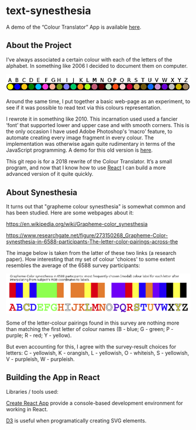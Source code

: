 # text-synesthesia

A demo of the “Colour Translator” App is available [here](http://www.ralphbarton.co.uk/text-synesthesia/index.html).

## About the Project

I’ve always associated a certain colour with each of the letters of the alphabet. In something like 2006 I decided to document them on computer.

<img src="https://raw.githubusercontent.com/ralphbarton/text-synesthesia/master/src/img/Alphabet_colours.png" />

Around the same time, I put together a basic web-page as an experiment, to see if it was possible to read text via this colours representation.

I rewrote it in something like 2010. This incarnation used used a fancier ‘font’ that supported lower and upper case and with smooth corners. This is the only occasion I have used Adobe Photoshop's ‘macro’ feature, to automate creating every image fragment in every colour. The implementation was otherwise again quite rudimentary in terms of the JavaScript programming. A demo for this old version is [here](http://ralphbarton.co.uk/old/ctra/ColourTranslator.html).

This git repo is for a 2018 rewrite of the Colour Translator. It’s a small program, and now that I know how to use [React](https://reactjs.org/) I can build a more advanced version of it quite quickly.

## About Synesthesia

It turns out that "grapheme colour synesthesia" is somewhat common and has been studied. Here are some webpages about it:

https://en.wikipedia.org/wiki/Grapheme-color_synesthesia

https://www.researchgate.net/figure/273150268_Grapheme-Color-synesthesia-in-6588-participants-The-letter-color-pairings-across-the

The image below is taken from the latter of these two links (a research paper). How interesting that my set of colour 'choices' to some extent resembles the average of the 6588 survey participants:

<img src="https://raw.githubusercontent.com/ralphbarton/text-synesthesia/master/src/img/Alphabet_colours_6588_survey.png" />

Some of the letter-colour pairings found in this survey are nothing more than matching the first letter of colour names (B - blue; G - green; P - purple; R - red; Y - yellow).

But even accounting for this, I agree with the survey-result choices for letters: C - yellowish, K - orangish, L - yellowish, O - whiteish, S - yellowish, V - purpleish, W - purpleish.

## Building the App in React

Libraries / tools used:

[Create React App](https://github.com/facebookincubator/create-react-app) provide a console-based development environment for working in React.

[D3](https://d3js.org/) is useful when programatically creating SVG elements.
